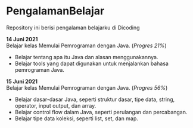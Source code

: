 # PengalamanBelajar
Repository ini berisi pengalaman belajarku di Dicoding

**14 Juni 2021**  
Belajar kelas Memulai Pemrograman dengan Java. (*Progres 21%*)
* Belajar tentang apa itu Java dan alasan menggunakannya.
* Belajar tools yang dapat digunakan untuk menjalankan bahasa pemrograman Java.

**15 Juni 2021**  
Belajar kelas Memulai Pemrograman dengan Java. (*Progres 56%*)
  * Belajar dasar-dasar Java, seperti struktur dasar, tipe data, string, operator, input output, dan array.
  * Belajar control flow dalam Java, seperti perulangan dan percabangan.
  * Belajar tipe data koleksi, seperti list, set, dan map.

